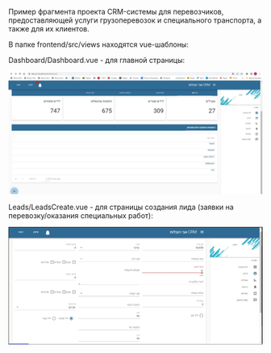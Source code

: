Пример фрагмента проекта CRM-системы для перевозчиков, предоставляющей услуги грузоперевозок и специального транспорта, а также для их клиентов.

В папке frontend/src/views находятся vue-шаблоны:

Dashboard/Dashboard.vue - для главной страницы:

![plot](./frontend/src/views/Dashboard/dashboard.jpg)

Leads/LeadsCreate.vue - для страницы создания лида (заявки на перевозку/оказания специальных работ):

![plot](./frontend/src/views/Leads/create_lead.JPG)